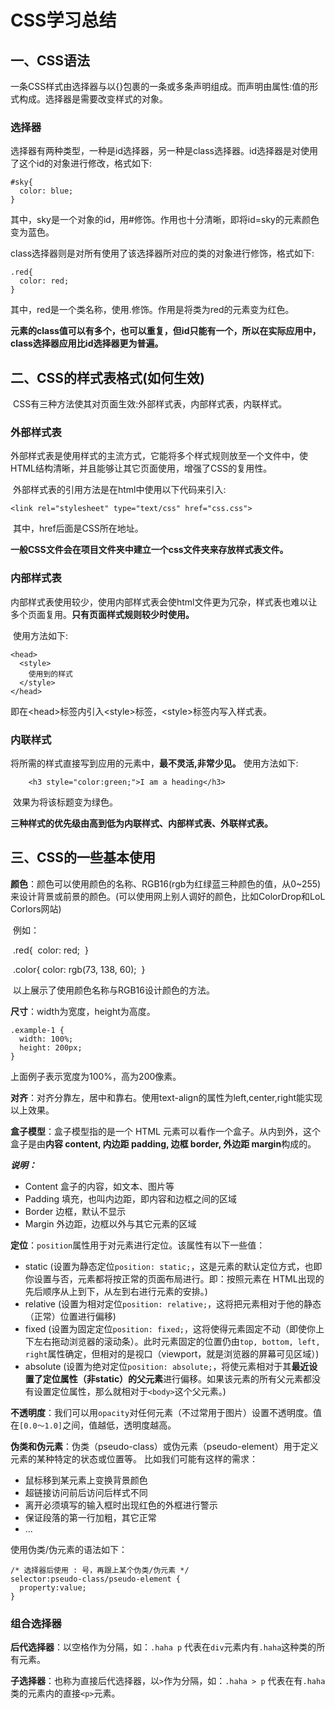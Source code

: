 # CSS学习总结

## 	一、CSS语法

​		一条CSS样式由选择器与以{}包裹的一条或多条声明组成。而声明由属性:值的形式构成。选择器是需要改变样式的对象。

### 	选择器

​		选择器有两种类型，一种是id选择器，另一种是class选择器。id选择器是对使用了这个id的对象进行修改，格式如下:

```
#sky{
  color: blue;
}
```

​		其中，sky是一个对象的id，用#修饰。作用也十分清晰，即将id=sky的元素颜色变为蓝色。

​		class选择器则是对所有使用了该选择器所对应的类的对象进行修饰，格式如下:

```
.red{
  color: red;
}
```

​		其中，red是一个类名称，使用.修饰。作用是将类为red的元素变为红色。

​		**元素的class值可以有多个，也可以重复，但id只能有一个，所以在实际应用中，class选择器应用比id选择器更为普遍。**

## 二、CSS的样式表格式(如何生效)

​		CSS有三种方法使其对页面生效:外部样式表，内部样式表，内联样式。

### 外部样式表

​		外部样式表是使用样式的主流方式，它能将多个样式规则放至一个文件中，使HTML结构清晰，并且能够让其它页面使用，增强了CSS的复用性。

​		外部样式表的引用方法是在html中使用以下代码来引入:

```
<link rel="stylesheet" type="text/css" href="css.css">
```

​		其中，href后面是CSS所在地址。

​		**一般CSS文件会在项目文件夹中建立一个css文件夹来存放样式表文件。**

### 内部样式表

​		内部样式表使用较少，使用内部样式表会使html文件更为冗杂，样式表也难以让多个页面复用。**只有页面样式规则较少时使用。**

​	使用方法如下:

```
<head>
  <style>
	使用到的样式
  </style>
</head>
```

​	即在\<head>标签内引入\<style>标签，\<style>标签内写入样式表。

### 内联样式

​		将所需的样式直接写到应用的元素中，**最不灵活,非常少见。**
使用方法如下:

```
	<h3 style="color:green;">I am a heading</h3>
```

​		效果为将该标题变为绿色。



**三种样式的优先级由高到低为内联样式、内部样式表、外联样式表。**

## 三、CSS的一些基本使用

**颜色**：颜色可以使用颜色的名称、RGB16(rgb为红绿蓝三种颜色的值，从0~255)来设计背景或前景的颜色。(可以使用网上别人调好的颜色，比如ColorDrop和LoL Corlors网站)

​	例如：

​	.red{
​		  color: red;
​	}

​	.color{																																					       		color: rgb(73, 138, 60);
​	}

​	以上展示了使用颜色名称与RGB16设计颜色的方法。

**尺寸**：width为宽度，height为高度。

```
.example-1 {
  width: 100%;
  height: 200px;
}
```

上面例子表示宽度为100%，高为200像素。

**对齐**：对齐分靠左，居中和靠右。使用text-align的属性为left,center,right能实现以上效果。

**盒子模型**：盒子模型指的是一个 HTML 元素可以看作一个盒子。从内到外，这个盒子是由**内容 content, 内边距 padding, 边框 border, 外边距 margin**构成的。

***说明：***

-  Content 盒子的内容，如文本、图片等
- Padding 填充，也叫内边距，即内容和边框之间的区域
- Border 边框，默认不显示
- Margin 外边距，边框以外与其它元素的区域

**定位**：`position`属性用于对元素进行定位。该属性有以下一些值：

- static (设置为静态定位`position: static;`，这是元素的默认定位方式，也即你设置与否，元素都将按正常的页面布局进行。即：按照元素在 HTML出现的先后顺序从上到下，从左到右进行元素的安排。)
- relative (设置为相对定位`position: relative;`，这将把元素相对于他的静态（正常）位置进行偏移)
- fixed (设置为固定定位`position: fixed;`，这将使得元素固定不动（即使你上下左右拖动浏览器的滚动条）。此时元素固定的位置仍由`top, bottom, left, right`属性确定，但相对的是视口（viewport，就是浏览器的屏幕可见区域）)
- absolute (设置为绝对定位`position: absolute;`，将使元素相对于其**最近设置了定位属性（非static）的父元素**进行偏移。如果该元素的所有父元素都没有设置定位属性，那么就相对于`<body>`这个父元素。)

**不透明度**：我们可以用`opacity`对任何元素（不过常用于图片）设置不透明度。值在`[0.0～1.0]`之间，值越低，透明度越高。

**伪类和伪元素**：伪类（pseudo-class）或伪元素（pseudo-element）用于定义元素的某种特定的状态或位置等。
比如我们可能有这样的需求：

- 鼠标移到某元素上变换背景颜色
- 超链接访问前后访问后样式不同
- 离开必须填写的输入框时出现红色的外框进行警示
- 保证段落的第一行加粗，其它正常
- ...

使用伪类/伪元素的语法如下：

```
/* 选择器后使用 : 号，再跟上某个伪类/伪元素 */
selector:pseudo-class/pseudo-element {
  property:value;
}
```



### **组合选择器**

**后代选择器**：以空格作为分隔，如：`.haha p` 代表在`div`元素内有`.haha`这种类的所有元素。

**子选择器**：也称为直接后代选择器，以`>`作为分隔，如：`.haha > p` 代表在有`.haha`类的元素内的直接`<p>`元素。

